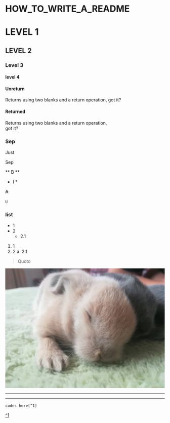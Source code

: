 # HOW_TO_WRITE_A_README


# LEVEL 1
## LEVEL 2
### Level 3
#### level 4


#### Unreturn
Returns using two blanks and a return operation,
got it?  

#### Returned
Returns using two blanks and a return operation,  
got it?  

### Sep
Just  

Sep  
  
** B **  

* I *  

~~A~~  

`U`  

### list  

* 1
* 2
	* 2.1

1. 1
2. 2
	a. 2.1
  
> Quoto


![Here described the img](img/MyCuteBunny.jpg)



---  
***  
```
codes here[^1]  
```

[^1]( What? )

